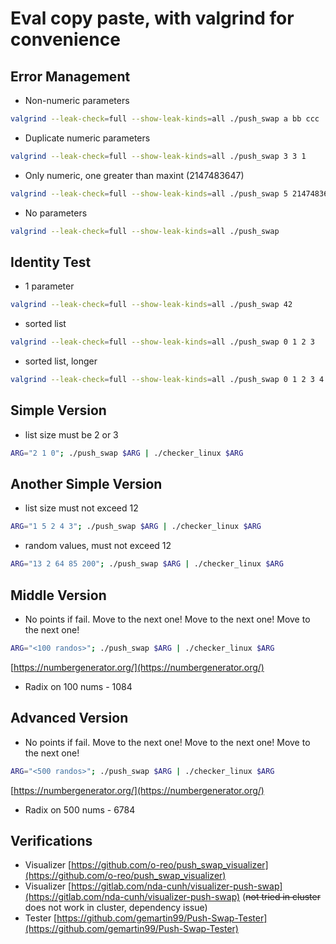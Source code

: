 # Eval copy paste, with valgrind for convenience
## Error Management
- Non-numeric parameters
```bash
valgrind --leak-check=full --show-leak-kinds=all ./push_swap a bb ccc
```
- Duplicate numeric parameters
```bash
valgrind --leak-check=full --show-leak-kinds=all ./push_swap 3 3 1
```
- Only numeric, one greater than maxint (2147483647)
```bash
valgrind --leak-check=full --show-leak-kinds=all ./push_swap 5 2147483648 1
```
- No parameters
```bash
valgrind --leak-check=full --show-leak-kinds=all ./push_swap
```
## Identity Test
- 1 parameter
```bash
valgrind --leak-check=full --show-leak-kinds=all ./push_swap 42
```
- sorted list
```bash
valgrind --leak-check=full --show-leak-kinds=all ./push_swap 0 1 2 3
```
- sorted list, longer
```bash
valgrind --leak-check=full --show-leak-kinds=all ./push_swap 0 1 2 3 4 5 6 7 8 9
```
## Simple Version
- list size must be 2 or 3
```bash
ARG="2 1 0"; ./push_swap $ARG | ./checker_linux $ARG
```
## Another Simple Version
- list size must not exceed 12
```bash
ARG="1 5 2 4 3"; ./push_swap $ARG | ./checker_linux $ARG
```
- random values, must not exceed 12
```bash
ARG="13 2 64 85 200"; ./push_swap $ARG | ./checker_linux $ARG
```
## Middle Version
- No points if fail. Move to the next one! Move to the next one! Move to the next one!
```bash
ARG="<100 randos>"; ./push_swap $ARG | ./checker_linux $ARG
```
[https://numbergenerator.org/](https://numbergenerator.org/)
- Radix on 100 nums - 1084

## Advanced Version
- No points if fail. Move to the next one! Move to the next one! Move to the next one!
```bash
ARG="<500 randos>"; ./push_swap $ARG | ./checker_linux $ARG
```
[https://numbergenerator.org/](https://numbergenerator.org/)
- Radix on 500 nums - 6784

## Verifications
- Visualizer [https://github.com/o-reo/push_swap_visualizer](https://github.com/o-reo/push_swap_visualizer)
- Visualizer [https://gitlab.com/nda-cunh/visualizer-push-swap](https://gitlab.com/nda-cunh/visualizer-push-swap) (~~not tried in cluster~~ does not work in cluster, dependency issue)
- Tester [https://github.com/gemartin99/Push-Swap-Tester](https://github.com/gemartin99/Push-Swap-Tester)